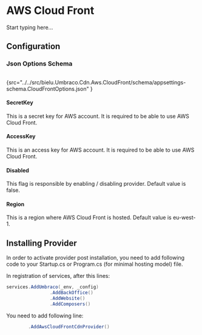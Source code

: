 # AWS Cloud Front

Start typing here...
## Configuration
### Json Options Schema
```json
```
{src="../../src/bielu.Umbraco.Cdn.Aws.CloudFront/schema/appsettings-schema.CloudFrontOptions.json" }


#### SecretKey
This is a secret key for AWS account. It is required to be able to use AWS Cloud Front. 
#### AccessKey
This is an access key for AWS account. It is required to be able to use AWS Cloud Front.
#### Disabled
This flag is responsible by enabling / disabling provider. Default value is false.
#### Region
This is a region where AWS Cloud Front is hosted. Default value is eu-west-1.
## Installing Provider
In order to activate provider post installation, you need to add following code to your Startup.cs or Program.cs (for minimal hosting model) file.

In registration of services, after this lines:
```C#
services.AddUmbraco(_env, _config)
                .AddBackOffice()
                .AddWebsite()
                .AddComposers()
```
You need to add following line:
```C#
        .AddAwsCloudFrontCdnProvider()
```